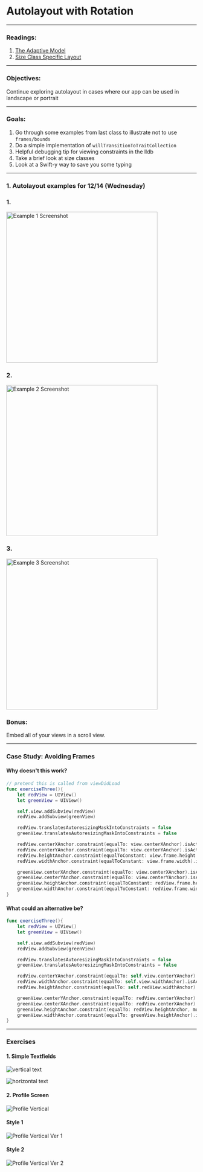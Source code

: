 # Autolayout with Rotation
---

### Readings:
1. [The Adaptive Model](https://developer.apple.com/library/content/featuredarticles/ViewControllerPGforiPhoneOS/TheAdaptiveModel.html#//apple_ref/doc/uid/TP40007457-CH19-SW1)
2. [Size Class Specific Layout](https://developer.apple.com/library/content/documentation/UserExperience/Conceptual/AutolayoutPG/Size-ClassSpecificLayout.html#//apple_ref/doc/uid/TP40010853-CH26-SW1)

---
### Objectives:
Continue exploring autolayout in cases where our app can be used in landscape or portrait

---
### Goals:

1. Go through some examples from last class to illustrate not to use `frames/bounds`
2. Do a simple implementation of `willTransitionToTraitCollection`
3. Helpful debugging tip for viewing constraints in the lldb
4. Take a brief look at size classes
5. Look at a Swift-y way to save you some typing

---
### 1. Autolayout examples for 12/14 (Wednesday)

### 1.
<img src="./Images/day2_example1.png" width="400" alt="Example 1 Screenshot">

### 2.
<img src="./Images/day2_example2.png" width="400" alt="Example 2 Screenshot">

### 3.
<img src="./Images/day3_example1.png" width="400" alt="Example 3 Screenshot">

### Bonus:
Embed all of your views in a scroll view.


---
### Case Study: Avoiding Frames

#### Why doesn't this work?

```swift
// pretend this is called from viewDidLoad
func exerciseThree(){
    let redView = UIView()
    let greenView = UIView()

    self.view.addSubview(redView)
    redView.addSubview(greenView)

    redView.translatesAutoresizingMaskIntoConstraints = false
    greenView.translatesAutoresizingMaskIntoConstraints = false

    redView.centerXAnchor.constraint(equalTo: view.centerXAnchor).isActive = true
    redView.centerYAnchor.constraint(equalTo: view.centerYAnchor).isActive = true
    redView.heightAnchor.constraint(equalToConstant: view.frame.height / 2).isActive = true
    redView.widthAnchor.constraint(equalToConstant: view.frame.width).isActive = true

    greenView.centerXAnchor.constraint(equalTo: view.centerXAnchor).isActive = true
    greenView.centerYAnchor.constraint(equalTo: view.centerYAnchor).isActive = true
    greenView.heightAnchor.constraint(equalToConstant: redView.frame.height / 2).isActive = true
    greenView.widthAnchor.constraint(equalToConstant: redView.frame.width / 2).isActive = true
}
```

#### What could an alternative be?
```swift
func exerciseThree(){
    let redView = UIView()
    let greenView = UIView()

    self.view.addSubview(redView)
    redView.addSubview(greenView)

    redView.translatesAutoresizingMaskIntoConstraints = false
    greenView.translatesAutoresizingMaskIntoConstraints = false

    redView.centerYAnchor.constraint(equalTo: self.view.centerYAnchor).isActive = true
    redView.widthAnchor.constraint(equalTo: self.view.widthAnchor).isActive = true
    redView.heightAnchor.constraint(equalTo: self.redView.widthAnchor).isActive = true

    greenView.centerYAnchor.constraint(equalTo: redView.centerYAnchor).isActive = true
    greenView.centerXAnchor.constraint(equalTo: redView.centerXAnchor).isActive = true
    greenView.heightAnchor.constraint(equalTo: redView.heightAnchor, multiplier: 0.5).isActive = true
    greenView.widthAnchor.constraint(equalTo: greenView.heightAnchor).isActive = true
}
```

---
### Exercises

#### 1. Simple Textfields
![vertical text](./Images/textField_buttons_vert.png)

![horizontal text](./Images/textFields_horiz.png)

#### 2. Profile Screen
![Profile Vertical](./Images/profileVert.png)

#### Style 1

![Profile Vertical Ver 1](./Images/profileHoriz.png)

#### Style 2

![Profile Vertical Ver 2](./Images/alternative_profile_horizontal.png)
